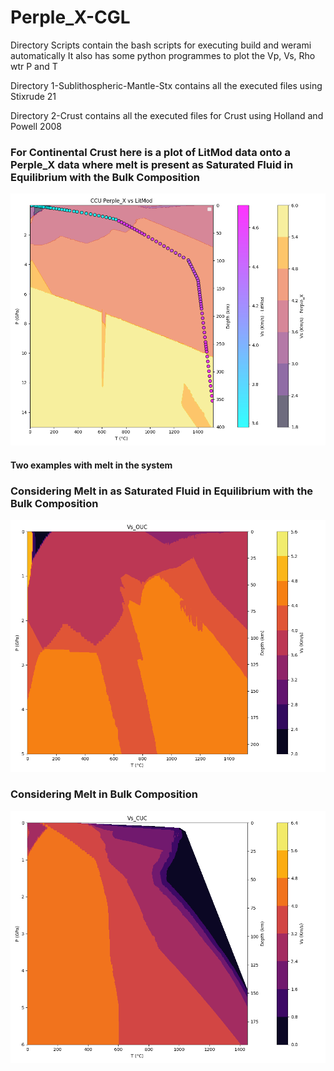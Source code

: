 # Perple_X-CGL


Directory Scripts contain the bash scripts for executing build and werami automatically
It also has some python programmes to plot the Vp, Vs, Rho wtr P and T


Directory 1-Sublithospheric-Mantle-Stx contains all the executed files using Stixrude 21


Directory 2-Crust contains all the executed files for Crust using Holland and Powell 2008

### **For Continental Crust here is a plot of LitMod data onto a Perple_X data where melt is present as Saturated Fluid in Equilibrium with the Bulk Composition**
![Perple_X v LitMod](./2-Crust/zz-HP02/saturated/CUC-PerpleX_LitMod.png)

#### **Two examples with melt in the system**

### **Considering Melt in as Saturated Fluid in Equilibrium with the Bulk Composition**
![Considering Melt in as saturated fluid in equilibrium with the Bulk Composition](./2-Crust/zz-HP02/saturated/Vs_OUC.png)

### **Considering Melt in Bulk Composition**
![Considering Melt in Bulk Composition](./2-Crust/Melt/test/Vs_CUC.png)


